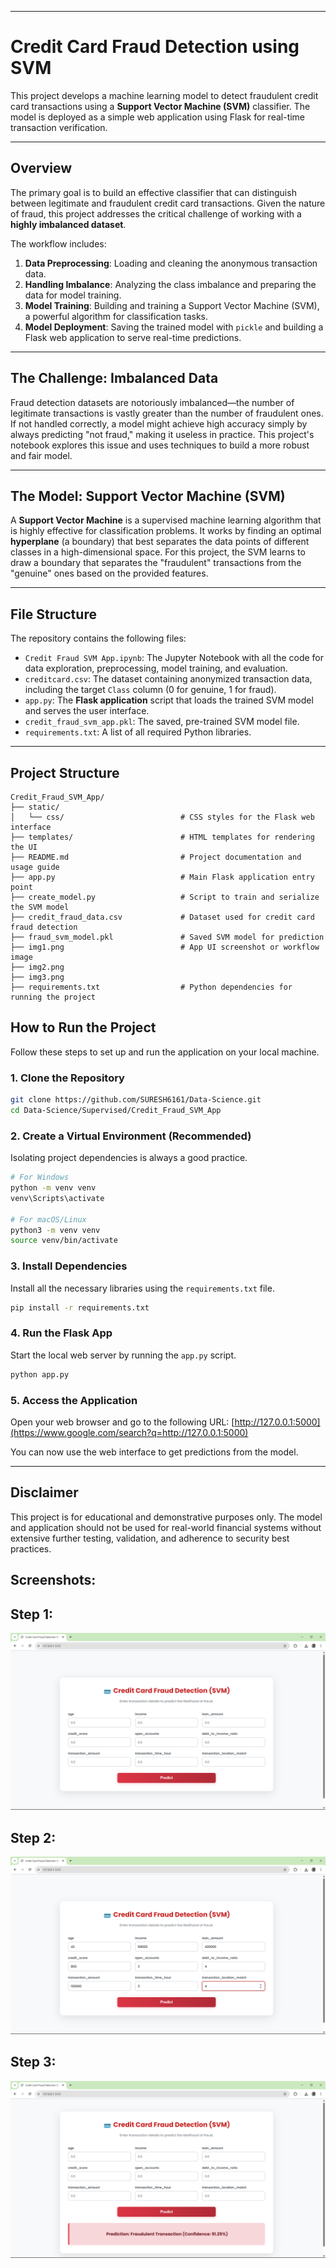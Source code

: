 
-----

# Credit Card Fraud Detection using SVM

This project develops a machine learning model to detect fraudulent credit card transactions using a **Support Vector Machine (SVM)** classifier. The model is deployed as a simple web application using Flask for real-time transaction verification. 

-----

## Overview

The primary goal is to build an effective classifier that can distinguish between legitimate and fraudulent credit card transactions. Given the nature of fraud, this project addresses the critical challenge of working with a **highly imbalanced dataset**.

The workflow includes:

1.  **Data Preprocessing**: Loading and cleaning the anonymous transaction data.
2.  **Handling Imbalance**: Analyzing the class imbalance and preparing the data for model training.
3.  **Model Training**: Building and training a Support Vector Machine (SVM), a powerful algorithm for classification tasks.
4.  **Model Deployment**: Saving the trained model with `pickle` and building a Flask web application to serve real-time predictions.

-----

## The Challenge: Imbalanced Data

Fraud detection datasets are notoriously imbalanced—the number of legitimate transactions is vastly greater than the number of fraudulent ones. If not handled correctly, a model might achieve high accuracy simply by always predicting "not fraud," making it useless in practice. This project's notebook explores this issue and uses techniques to build a more robust and fair model.

-----

## The Model: Support Vector Machine (SVM)

A **Support Vector Machine** is a supervised machine learning algorithm that is highly effective for classification problems. It works by finding an optimal **hyperplane** (a boundary) that best separates the data points of different classes in a high-dimensional space. For this project, the SVM learns to draw a boundary that separates the "fraudulent" transactions from the "genuine" ones based on the provided features.

-----

## File Structure

The repository contains the following files:

  * `Credit Fraud SVM App.ipynb`: The Jupyter Notebook with all the code for data exploration, preprocessing, model training, and evaluation.
  * `creditcard.csv`: The dataset containing anonymized transaction data, including the target `Class` column (0 for genuine, 1 for fraud).
  * `app.py`: The **Flask application** script that loads the trained SVM model and serves the user interface.
  * `credit_fraud_svm_app.pkl`: The saved, pre-trained SVM model file.
  * `requirements.txt`: A list of all required Python libraries.

-----

##  Project Structure
```
Credit_Fraud_SVM_App/
├── static/
│   └── css/                          # CSS styles for the Flask web interface
├── templates/                        # HTML templates for rendering the UI
├── README.md                         # Project documentation and usage guide
├── app.py                            # Main Flask application entry point
├── create_model.py                   # Script to train and serialize the SVM model
├── credit_fraud_data.csv             # Dataset used for credit card fraud detection
├── fraud_svm_model.pkl               # Saved SVM model for prediction
├── img1.png                          # App UI screenshot or workflow image
├── img2.png
├── img3.png
├── requirements.txt                  # Python dependencies for running the project
```

## How to Run the Project

Follow these steps to set up and run the application on your local machine.

### 1\. Clone the Repository

```bash
git clone https://github.com/SURESH6161/Data-Science.git
cd Data-Science/Supervised/Credit_Fraud_SVM_App
```

### 2\. Create a Virtual Environment (Recommended)

Isolating project dependencies is always a good practice.

```bash
# For Windows
python -m venv venv
venv\Scripts\activate

# For macOS/Linux
python3 -m venv venv
source venv/bin/activate
```

### 3\. Install Dependencies

Install all the necessary libraries using the `requirements.txt` file.

```bash
pip install -r requirements.txt
```

### 4\. Run the Flask App

Start the local web server by running the `app.py` script.

```bash
python app.py
```

### 5\. Access the Application

Open your web browser and go to the following URL:
[http://127.0.0.1:5000](https://www.google.com/search?q=http://127.0.0.1:5000)

You can now use the web interface to get predictions from the model.

-----

## Disclaimer

This project is for educational and demonstrative purposes only. The model and application should not be used for real-world financial systems without extensive further testing, validation, and adherence to security best practices.


## Screenshots:

## Step 1:
![General interface](img1.png)
## Step 2:
![Filling in the details](img2.png)
## Step 3:
![Final predicted result](img3.png)